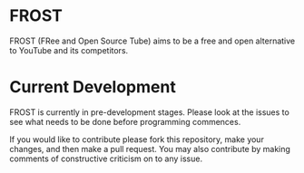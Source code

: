 FROST
=====

FROST (FRee and Open Source Tube) aims to be a free and open alternative to YouTube and its competitors.


Current Development
===================

FROST is currently in pre-development stages. Please look at the issues to see what needs to be done before programming commences.

If you would like to contribute please fork this repository, make your changes, and then make a pull request. You may also contribute by making comments of constructive criticism on to any issue.
